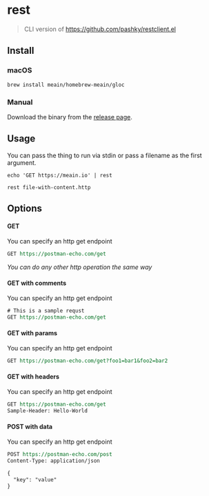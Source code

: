 # rest

> CLI version of https://github.com/pashky/restclient.el


## Install

### macOS

```
brew install meain/homebrew-meain/gloc
```

### Manual

Download the binary from the [release page](https://github.com/meain/rest/releases).

## Usage

You can pass the thing to run via stdin or pass a filename as the first argument.

``` shell
echo 'GET https://meain.io' | rest
```

``` shell
rest file-with-content.http
```

## Options

#### GET

You can specify an http get endpoint

``` rest
GET https://postman-echo.com/get
```

*You can do any other http operation the same way*

#### GET with comments

You can specify an http get endpoint

``` rest
# This is a sample requst
GET https://postman-echo.com/get
```

#### GET with params

You can specify an http get endpoint

``` rest
GET https://postman-echo.com/get?foo1=bar1&foo2=bar2
```

#### GET with headers

You can specify an http get endpoint

``` rest
GET https://postman-echo.com/get
Sample-Header: Hello-World
```

#### POST with data

You can specify an http get endpoint

``` rest
POST https://postman-echo.com/post
Content-Type: application/json

{
  "key": "value"
}
```
